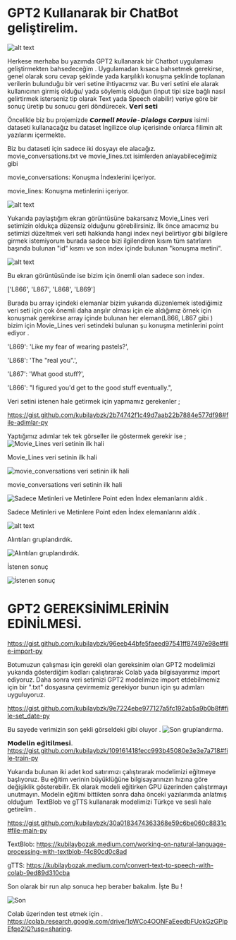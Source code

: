 # GPT2 Kullanarak bir ChatBot geliştirelim.

![alt text](https://miro.medium.com/max/2800/0*SS2dhjs-1K2uUwwe.jpeg)

Herkese merhaba bu yazımda GPT2 kullanarak bir Chatbot uygulaması geliştirmekten bahsedeceğim . Uygulamadan kısaca bahsetmek gerekirse, genel olarak soru cevap şeklinde yada karşılıklı konuşma şeklinde toplanan verilerin bulunduğu bir veri setine ihtiyacımız var. Bu veri setini ele alarak kullanıcının girmiş olduğu/ yada söylemiş olduğun (input tipi size bağlı nasıl gelirtirmek isterseniz tip olarak Text yada Speech olabilir) veriye göre bir sonuç üretip bu sonucu geri döndürecek.
𝗩𝗲𝗿𝗶 𝘀𝗲𝘁𝗶

Öncelikle biz bu projemizde 𝘾𝙤𝙧𝙣𝙚𝙡𝙡 𝙈𝙤𝙫𝙞𝙚 - 𝘿𝙞𝙖𝙡𝙤𝙜𝙨 𝘾𝙤𝙧𝙥𝙪𝙨 isimli dataseti kullanacağız bu dataset İngilizce olup içerisinde onlarca filimin alt yazılarını içermekte.


Biz bu dataseti için sadece iki dosyayı ele alacağız. 
movie_conversations.txt ve movie_lines.txt isimlerden anlayabileceğimiz gibi 

movie_conversations: Konuşma İndexlerini içeriyor. 

movie_lines: Konuşma metinlerini içeriyor.


![alt text](https://miro.medium.com/max/2588/1*oimEe74o_u50Bavp9Y4nrQ.png)


Yukarıda paylaştığım ekran görüntüsüne bakarsanız Movie_Lines veri setimizin oldukça düzensiz olduğunu görebilirsiniz. İlk önce amacımız bu setimizi düzeltmek veri seti hakkında hangi index neyi belirtiyor gibi bilgilere girmek istemiyorum burada sadece bizi ilgilendiren kısım tüm satırların başında bulunan "id" kısmı ve son index içinde bulunan "konuşma metini".

![alt text](https://miro.medium.com/max/1086/1*yR_bim7nbV7d5RE4F4jNyA.png)

Bu ekran görüntüsünde ise bizim için önemli olan sadece son index.

['L866', 'L867', 'L868', 'L869']

Burada bu array içindeki elemanlar bizim yukarıda düzenlemek istediğimiz veri seti için çok önemli daha anşılır olması için ele aldığımız örnek için konuşmak gerekirse array içinde bulunan her eleman(L866, L867 gibi ) bizim için Movie_Lines veri setindeki bulunan şu konuşma metinlerini point ediyor .

'L869': 'Like my fear of wearing pastels?',

'L868': 'The "real you".',

'L867': 'What good stuff?', 

'L866': "I figured you'd get to the good stuff eventually.",

Veri setini istenen hale getirmek için yapmamız gerekenler ;

https://gist.github.com/kubilaybzk/2b74742f1c49d7aab22b7884e577df98#file-adimlar-py



Yaptığımız adımlar tek tek görseller ile göstermek gerekir ise ;
![Movie_Lines veri setinin ilk hali ](https://miro.medium.com/max/700/1*nmsVzaG3uMbHZzD3kVYahg.png)

Movie_Lines veri setinin ilk hali

![movie_conversations veri setinin ilk hali](https://miro.medium.com/max/700/1*18tILSD37gp8NWBkC1lpTQ.png)

movie_conversations veri setinin ilk hali

![Sadece Metinleri ve Metinlere Point eden İndex elemanlarını aldık .](https://miro.medium.com/max/700/1*jLx8_XtfGbTzdL8zu2dCjQ.png)

Sadece Metinleri ve Metinlere Point eden İndex elemanlarını aldık .

![alt text](https://miro.medium.com/max/700/1*y26xC0Gcg2WY4GJEN08Y0A.png)

Alıntıları gruplandırdık.

![Alıntıları gruplandırdık.](https://miro.medium.com/max/700/1*5w9a_RM3YK2iEH43QpmwiQ.png)

İstenen sonuç

![İstenen sonuç](https://miro.medium.com/max/700/1*5w9a_RM3YK2iEH43QpmwiQ.png)






# GPT2 GEREKSİNİMLERİNİN EDİNİLMESİ.
https://gist.github.com/kubilaybzk/96eeb44bfe5faeed97541ff87497e98e#file-import-py

Botumuzun çalışması için gerekli olan gereksinim olan GPT2 modelimizi yukarıda gösterdiğim kodları çalıştırarak Colab yada bilgisayarımız import ediyoruz. Daha sonra veri setimizi GPT2 modelimize import etdebilmemiz için bir ".txt" dosyasına çevirmemiz gerekiyor bunun için şu adımları uyguluyoruz.

https://gist.github.com/kubilaybzk/9e7224ebe977127a5fc192ab5a9b0b8f#file-set_date-py

Bu sayede verimizin son şekli görseldeki gibi oluyor .
![Son gruplandırma.](https://miro.medium.com/max/700/1*PfL2KgxjCFGruc4pWwyB7w.png)

𝗠𝗼𝗱𝗲𝗹𝗶𝗻 𝗲𝗴̆𝗶𝘁𝗶𝗹𝗺𝗲𝘀𝗶.
https://gist.github.com/kubilaybzk/109161418fecc993b45080e3e3e7a718#file-train-py

Yukarıda bulunan iki adet kod satırımızı çalıştırarak modelimizi eğitmeye başlıyoruz. Bu eğitim verinin büyüklüğüne bilgisayarınızın hızına göre değişiklik gösterebilir. Ek olarak modeli eğitirken GPU üzerinden çalıştırmayı unutmayın.
Modelin eğitimi bittikten sonra daha önceki yazılarımda anlatmış olduğum 
TextBlob ve gTTS kullanarak modelimizi Türkçe ve sesli hale getirelim .

https://gist.github.com/kubilaybzk/30a0183474363368e59c6be060c8831c#file-main-py

TextBlob:
https://kubilaybozak.medium.com/working-on-natural-language-processing-with-textblob-f4c80cd0c8ad

gTTS:
https://kubilaybozak.medium.com/convert-text-to-speech-with-colab-9ed89d310cba


Son olarak bir run alıp sonuca hep beraber bakalım. İşte Bu !

![Son](https://miro.medium.com/max/486/1*kP_866mHexGjFXXpM0Lfwg.png)



Colab üzerinden test etmek için . 
https://colab.research.google.com/drive/1pWCo4OONFaEeedbFUokGzGPjpEfqe2IQ?usp=sharing.
